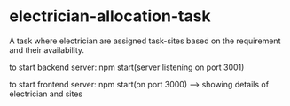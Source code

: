 # electrician-allocation-task

A task where electrician are assigned task-sites based on the requirement and their availability.

to start backend server: npm start(server listening on port 3001)

to start frontend server: npm start(on port 3000) --> showing details of electrician and sites
